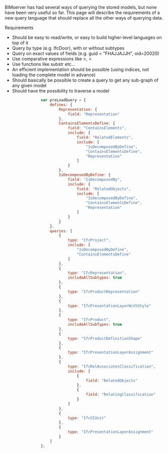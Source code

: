 BIMserver has had several ways of querying the stored models, but none have been very useful so far. This page will describe the requirements of a new query language that should replace all the other ways of querying data.

Requirements

- Should be easy to read/write, or easy to build higher-level languages on top of it
- Query by type (e.g. IfcDoor), with or without subtypes
- Query on exact values of fields (e.g. guid = "FHAJJAJJH", oid=20020)
- Use comparative expressions like >, <
- Use functions like substr etc...
- An efficient implementation should be possible (using indices, not loading the complete model in advance)
- Should basically be possible to create a query to get any sub-graph of any given model
- Should have the possibility to traverse a model

```javascript
				var preLoadQuery = {
					defines: {
						Representation: {
							field: "Representation"
						},
						ContainsElementsDefine: {
							field: "ContainsElements",
							include: {
								field: "RelatedElements",
								include: [
									"IsDecomposedByDefine",
									"ContainsElementsDefine",
									"Representation"
								]
							}
						},
						IsDecomposedByDefine: {
							field: "IsDecomposedBy",
							include: {
								field: "RelatedObjects",
								include: [
									"IsDecomposedByDefine",
									"ContainsElementsDefine",
									"Representation"
								]
							}
						}
					},
					queries: [
					    {
							type: "IfcProject",
							include: [
								"IsDecomposedByDefine",
								"ContainsElementsDefine"
							]
					    },
					    {
					    	type: "IfcRepresentation",
					    	includeAllSubtypes: true
					    },
					    {
					    	type: "IfcProductRepresentation"
					    },
					    {
					    	type: "IfcPresentationLayerWithStyle"
					    },
					    {
					    	type: "IfcProduct",
					    	includeAllSubTypes: true
					    },
					    {
					    	type: "IfcProductDefinitionShape"
					    },
					    {
					    	type: "IfcPresentationLayerAssignment"
					    },
					    {
					    	type: "IfcRelAssociatesClassification",
					    	include: [
					    		{
					    			field: "RelatedObjects"
					    		},
					    		{
					    			field: "RelatingClassification"
					    		}
					    	]
					    },
					    {
					    	type: "IfcSIUnit"
					    },
					    {
					    	type: "IfcPresentationLayerAssignment"
					    }
					]
				};
```